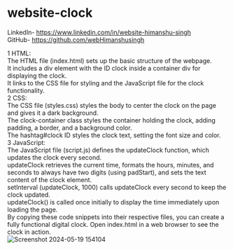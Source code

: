 # website-clock

LinkedIn- https://www.linkedin.com/in/website-himanshu-singh<br>
GitHub- https://github.com/webHimanshusingh 


1 HTML:<br>
The HTML file (index.html) sets up the basic structure of the webpage.<br>
It includes a div element with the ID clock inside a container div for displaying the clock.<br>
It links to the CSS file for styling and the JavaScript file for the clock functionality.<br>
2 CSS:<br>
The CSS file (styles.css) styles the body to center the clock on the page and gives it a dark background.<br>
The clock-container class styles the container holding the clock, adding padding, a border, and a background color.<br>
The hashtag#clock ID styles the clock text, setting the font size and color.<br>
3 JavaScript:<br>
The JavaScript file (script.js) defines the updateClock function, which updates the clock every second.<br>
updateClock retrieves the current time, formats the hours, minutes, and seconds to always have two digits (using padStart), and sets the text content of the clock element.<br>
setInterval (updateClock, 1000) calls updateClock every second to keep the clock updated.<br>
updateClock() is called once initially to display the time immediately upon loading the page.<br>
By copying these code snippets into their respective files, you can create a fully functional digital clock. Open index.html in a web browser to see the clock in action.<br>
![Screenshot 2024-05-19 154104](https://github.com/webHimanshusingh/website-clock/assets/170223793/f9ce2bdc-8ac9-4efb-b4c9-aa62975effc6)
